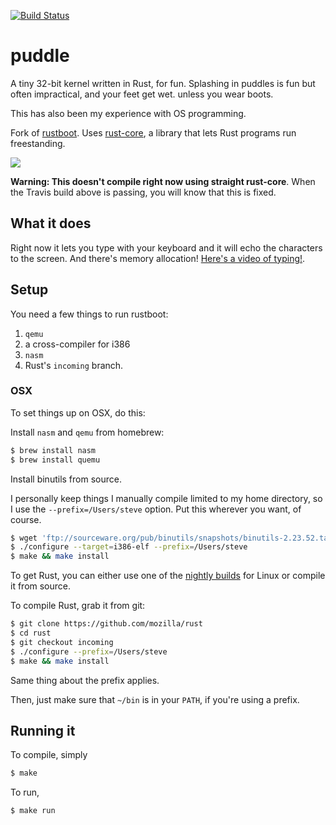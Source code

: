 [![Build Status](https://travis-ci.org/jvns/puddle.png?branch=master)](https://travis-ci.org/jvns/puddle)

# puddle

A tiny 32-bit kernel written in Rust, for fun. Splashing in puddles is fun but often impractical, and your feet get wet. unless you wear boots.

This has also been my experience with OS programming.

Fork of [rustboot](https://github.com/charliesome/rustboot). Uses [rust-core](https://github.com/thestinger/rust-core), a library that lets Rust programs run freestanding.

<img src="http://i.imgur.com/rtBQHM3.gif">

**Warning: This doesn't compile right now using straight rust-core**. When the Travis build above is passing, you will know that this is fixed.


## What it does

Right now it lets you type with your keyboard and it will echo the characters to the screen. And there's memory allocation! [Here's a video of typing!](http://www.youtube.com/watch?v=y9JJnKWczeg&feature=share&list=PL9lyxiuAW2cc_zd9hBBGlDMapzXZDzVRo&index=2).

## Setup

You need a few things to run rustboot:

1. `qemu`
2. a cross-compiler for i386
3. `nasm`
4. Rust's `incoming` branch.


### OSX

To set things up on OSX, do this:

Install `nasm` and `qemu` from homebrew:

```bash
$ brew install nasm
$ brew install quemu
```

Install binutils from source.

I personally keep things I manually compile limited to my home directory, so
I use the `--prefix=/Users/steve` option. Put this wherever you want, of
course.

```bash
$ wget 'ftp://sourceware.org/pub/binutils/snapshots/binutils-2.23.52.tar.bz2'
$ ./configure --target=i386-elf --prefix=/Users/steve
$ make && make install
```

To get Rust, you can either use one of the [nightly builds](https://github.com/mozilla/rust/wiki/Doc-packages,-editors,-and-other-tools) for Linux or compile it from source.

To compile Rust, grab it from git:

```bash
$ git clone https://github.com/mozilla/rust
$ cd rust
$ git checkout incoming
$ ./configure --prefix=/Users/steve
$ make && make install
```

Same thing about the prefix applies. 

Then, just make sure that `~/bin` is in your `PATH`, if you're using a prefix.

## Running it

To compile, simply

```bash
$ make
```

To run,

```bash
$ make run
```
